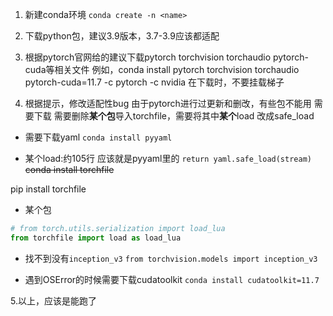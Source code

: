 1. 新建conda环境
`conda create -n <name>`
2. 下载python包，建议3.9版本，3.7-3.9应该都适配
   
3. 根据pytorch官网给的建议下载pytorch torchvision torchaudio pytorch-cuda等相关文件
例如，conda install pytorch torchvision torchaudio pytorch-cuda=11.7 -c pytorch -c nvidia
在下载时，不要挂载梯子

4. 根据提示，修改适配性bug
由于pytorch进行过更新和删改，有些包不能用
需要下载
需要删除**某个包**导入torchfile，需要将其中**某个**load 改成safe_load

- 需要下载yaml
`conda install pyyaml`

- 某个load:约105行
应该就是pyyaml里的
`return yaml.safe_load(stream)`
~~conda install torchfile~~ 

pip install torchfile

- 某个包
```py
# from torch.utils.serialization import load_lua  
from torchfile import load as load_lua
```

- 找不到没有`inception_v3`
`from torchvision.models import inception_v3`




- 遇到OSError的时候需要下载cudatoolkit
`conda install cudatoolkit=11.7`


5.以上，应该是能跑了